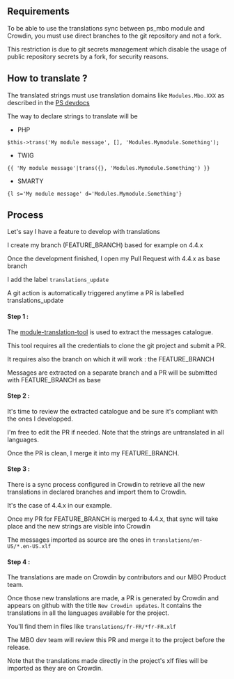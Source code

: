 ## Requirements

To be able to use the translations sync between ps_mbo module and Crowdin, you must use direct branches to the git repository and not a fork.

This restriction is due to git secrets management which disable the usage of public repository secrets by a fork, for security reasons.

## How to translate ?

The translated strings must use translation domains like ```Modules.Mbo.XXX``` as described in the [PS devdocs][dev-docs-translating-modules]

The way to declare strings to translate will be

- PHP

```
$this->trans('My module message', [], 'Modules.Mymodule.Something');
```

- TWIG

```
{{ 'My module message'|trans({}, 'Modules.Mymodule.Something') }}

```

- SMARTY

```
{l s='My module message' d='Modules.Mymodule.Something'}

```

## Process

Let's say I have a feature to develop with translations

I create my branch (FEATURE_BRANCH) based for example on 4.4.x

Once the development finished, I open my Pull Request with 4.4.x as base branch

I add the label `translations_update`

A git action is automatically triggered anytime a PR is labelled translations_update

#### Step 1 :

The [module-translation-tool][module-translation-tool] is used to extract the messages catalogue.

This tool requires all the credentials to clone the git project and submit a PR.

It requires also the branch on which it will work : the FEATURE_BRANCH

Messages are extracted on a separate branch and a PR will be submitted with FEATURE_BRANCH as base

#### Step 2 :

It's time to review the extracted catalogue and be sure it's compliant with the ones I developped.

I'm free to edit the PR if needed. Note that the strings are untranslated in all languages.

Once the PR is clean, I merge it into my FEATURE_BRANCH.

#### Step 3 :

There is a sync process configured in Crowdin to retrieve all the new translations in declared branches and import them to Crowdin.

It's the case of 4.4.x in our example.

Once my PR for FEATURE_BRANCH is merged to 4.4.x, that sync will take place and the new strings are visible into Crowdin

The messages imported as source are the ones in `translations/en-US/*.en-US.xlf`

#### Step 4 :

The translations are made on Crowdin by contributors and our MBO Product team.

Once those new translations are made, a PR is generated by Crowdin and appears on github with the title `New Crowdin updates`.
It contains the translations in all the languages available for the project.

You'll find them in files like `translations/fr-FR/*fr-FR.xlf`

The MBO dev team will review this PR and merge it to the project before the release.

Note that the translations made directly in the project's xlf files will be imported as they are on Crowdin.


[dev-docs-translating-modules]: https://devdocs.prestashop-project.org/8/modules/creation/module-translation/new-system/#translation-domain
[module-translation-tool]: https://github.com/PrestaShopCorp/module-translation-tool